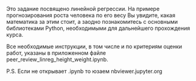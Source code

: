 Это задание посвящено линейной регрессии. На примере прогнозирования роста человека по его весу Вы увидите, какая математика за этим стоит, а заодно познакомитесь с основными библиотеками Python, необходимыми для дальнейшего прохождения курса.

Все необходимые инструкции, в том числе и по критериям оценки работ, указаны в приложенном файле peer_review_linreg_height_weight.ipynb.

P.S. Если не открывает .ipynb то юзаем nbviewer.jupyter.org
